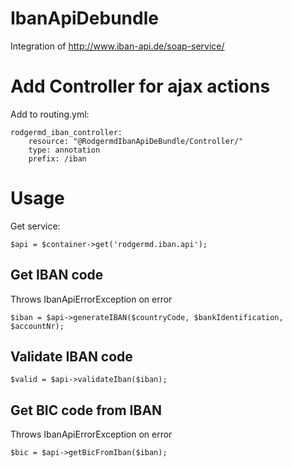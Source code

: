 IbanApiDebundle
===============

Integration of http://www.iban-api.de/soap-service/

Add Controller for ajax actions
====

Add to routing.yml:

~~~
rodgermd_iban_controller:
    resource: "@RodgermdIbanApiDeBundle/Controller/"
    type: annotation
    prefix: /iban
~~~

Usage
===

Get service:

~~~
$api = $container->get('rodgermd.iban.api');
~~~

Get IBAN code
---
Throws IbanApiErrorException on error

~~~
$iban = $api->generateIBAN($countryCode, $bankIdentification, $accountNr); 
~~~

Validate IBAN code
---
~~~
$valid = $api->validateIban($iban);
~~~

Get BIC code from IBAN
---
Throws IbanApiErrorException on error

~~~
$bic = $api->getBicFromIban($iban); 
~~~
